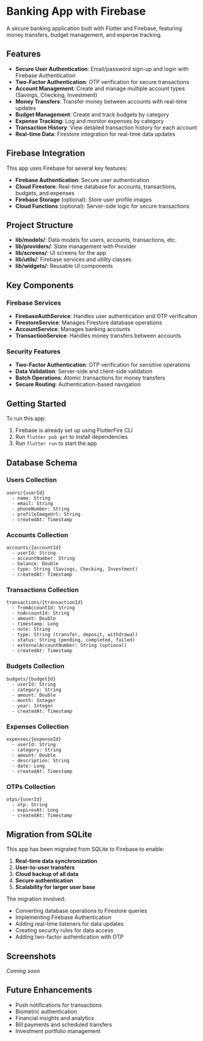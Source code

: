 # Banking App with Firebase

A secure banking application built with Flutter and Firebase, featuring money transfers, budget management, and expense tracking.

## Features

- **Secure User Authentication**: Email/password sign-up and login with Firebase Authentication
- **Two-Factor Authentication**: OTP verification for secure transactions
- **Account Management**: Create and manage multiple account types (Savings, Checking, Investment)
- **Money Transfers**: Transfer money between accounts with real-time updates
- **Budget Management**: Create and track budgets by category
- **Expense Tracking**: Log and monitor expenses by category
- **Transaction History**: View detailed transaction history for each account
- **Real-time Data**: Firestore integration for real-time data updates

## Firebase Integration

This app uses Firebase for several key features:

- **Firebase Authentication**: Secure user authentication
- **Cloud Firestore**: Real-time database for accounts, transactions, budgets, and expenses
- **Firebase Storage** (optional): Store user profile images
- **Cloud Functions** (optional): Server-side logic for secure transactions

## Project Structure

- **lib/models/**: Data models for users, accounts, transactions, etc.
- **lib/providers/**: State management with Provider
- **lib/screens/**: UI screens for the app
- **lib/utils/**: Firebase services and utility classes
- **lib/widgets/**: Reusable UI components

## Key Components

### Firebase Services

- **FirebaseAuthService**: Handles user authentication and OTP verification
- **FirestoreService**: Manages Firestore database operations
- **AccountService**: Manages banking accounts
- **TransactionService**: Handles money transfers between accounts

### Security Features

- **Two-Factor Authentication**: OTP verification for sensitive operations
- **Data Validation**: Server-side and client-side validation
- **Batch Operations**: Atomic transactions for money transfers
- **Secure Routing**: Authentication-based navigation

## Getting Started

To run this app:

1. Firebase is already set up using FlutterFire CLI
2. Run `flutter pub get` to install dependencies
3. Run `flutter run` to start the app

## Database Schema

### Users Collection

```
users/{userId}
  - name: String
  - email: String
  - phoneNumber: String
  - profileImageUrl: String
  - createdAt: Timestamp
```

### Accounts Collection

```
accounts/{accountId}
  - userId: String
  - accountNumber: String
  - balance: Double
  - type: String (Savings, Checking, Investment)
  - createdAt: Timestamp
```

### Transactions Collection

```
transactions/{transactionId}
  - fromAccountId: String
  - toAccountId: String
  - amount: Double
  - timestamp: Long
  - note: String
  - type: String (transfer, deposit, withdrawal)
  - status: String (pending, completed, failed)
  - externalAccountNumber: String (optional)
  - createdAt: Timestamp
```

### Budgets Collection

```
budgets/{budgetId}
  - userId: String
  - category: String
  - amount: Double
  - month: Integer
  - year: Integer
  - createdAt: Timestamp
```

### Expenses Collection

```
expenses/{expenseId}
  - userId: String
  - category: String
  - amount: Double
  - description: String
  - date: Long
  - createdAt: Timestamp
```

### OTPs Collection

```
otps/{userId}
  - otp: String
  - expiresAt: Long
  - createdAt: Timestamp
```

## Migration from SQLite

This app has been migrated from SQLite to Firebase to enable:

1. **Real-time data synchronization**
2. **User-to-user transfers**
3. **Cloud backup of all data**
4. **Secure authentication**
5. **Scalability for larger user base**

The migration involved:

- Converting database operations to Firestore queries
- Implementing Firebase Authentication
- Adding real-time listeners for data updates
- Creating security rules for data access
- Adding two-factor authentication with OTP

## Screenshots

_Coming soon_

## Future Enhancements

- Push notifications for transactions
- Biometric authentication
- Financial insights and analytics
- Bill payments and scheduled transfers
- Investment portfolio management
